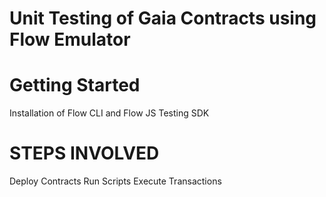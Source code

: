 # Unit Testing of Gaia Contracts using Flow Emulator

# Getting Started
Installation of Flow CLI and Flow JS Testing SDK

# STEPS INVOLVED
Deploy Contracts
Run Scripts
Execute Transactions